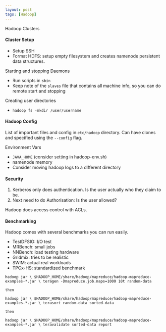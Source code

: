 ```yaml
---
layout: post
tags: [Hadoop]
---
```

Hadoop Clusters
#### Cluster Setup
- Setup SSH
- Format HDFS: setup empty filesystem and creates namenode persistent data structures.

Starting and stopping Daemons
- Run scripts in `sbin`
- Keep note of the `slaves` file that contains all machine info, so you can do remote start and stopping

Creating user directories
- `hadoop fs -mkdir /user/username`

#### Hadoop Config
List of important files and config in `etc/hadoop` directory. Can have clones and specified using the `--config` flag.

Environment Vars
- `JAVA_HOME` (consider setting in hadoop-env.sh)
- namenode memory
- Consider moving hadoop logs to a different directory

#### Security
1. Kerberos only does authentication. Is the user actually who they claim to be.
2. Next need to do Authorisation: Is the user allowed?

Hadoop does access control with ACLs.
#### Benchmarking
Hadoop comes with several benchmarks you can run easily.
- TestDFSIO: I/O test
- MRBench: small jobs
- NNBench: load testing hardware
- Gridmix: tries to be realistic
- SWIM: actual real workloads
- TPCx-HS: standardized benchmark

```
hadoop jar \ $HADOOP_HOME/share/hadoop/mapreduce/hadoop-mapreduce-examples-*.jar \ teragen -Dmapreduce.job.maps=1000 10t random-data

then

hadoop jar \ $HADOOP_HOME/share/hadoop/mapreduce/hadoop-mapreduce-examples-*.jar \ terasort random-data sorted-data

then

hadoop jar \ $HADOOP_HOME/share/hadoop/mapreduce/hadoop-mapreduce-examples-*.jar \ teravalidate sorted-data report
```
